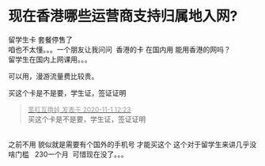 # 现在香港哪些运营商支持归属地入网?


留学生卡 套餐停售了<br />
咱也不太懂。。。一个朋友让我问问&nbsp;&nbsp;香港的卡 在国内用 能用香港的网吗？<br />
留学生在国内上网课用。。。&nbsp;&nbsp;<br />


可以用，漫游流量费比较贵。

买这个卡是不是要，学生证，签证证明<img src="static/image/smiley/default/funk.gif" smilieid="29" border="0" alt="" />

<div class="quote"><blockquote><font size="2"><a href="https://www.hostloc.com/forum.php?mod=redirect&amp;goto=findpost&amp;pid=9384429&amp;ptid=760918" target="_blank"><font color="#999999">茎肛互撸娃 发表于 2020-11-1 12:23</font></a></font><br />
买这个卡是不是要，学生证，签证证明</blockquote></div><br />
之前不用 貌似就是需要有个国外的手机号 才能买这个 这个对于留学生来讲几乎没啥门槛&nbsp; &nbsp;230一个月&nbsp;&nbsp;可惜现在没了。。。
